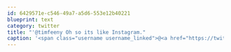 ```yaml
---
id: 6429571e-c546-49a7-a5d6-553e12b40221
blueprint: text
category: twitter
title: "'@timfeeny Oh so its like Instagram."
caption: '<span class="username username_linked">@<a href="https://twitter.com/timfeeny" title="Tim Feeny">timfeeny</a></span> Oh so its like Instagram.'
---
```

